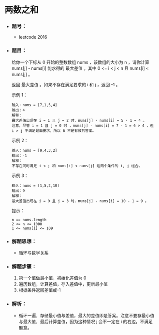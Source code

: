 # 两数之和

- ### 题号：

  - leetcode 2016

- ### 题目：

  给你一个下标从 0 开始的整数数组 nums ，该数组的大小为 n ，请你计算 nums[j] - nums[i] 能求得的 最大差值 ，其中 0 <= i < j < n 且 nums[i] < nums[j] 。

  返回 最大差值 。如果不存在满足要求的 i 和 j ，返回 -1 。

  示例 1：

  ```
  输入：nums = [7,1,5,4]
  输出：4
  解释：
  最大差值出现在 i = 1 且 j = 2 时，nums[j] - nums[i] = 5 - 1 = 4 。
  注意，尽管 i = 1 且 j = 0 时 ，nums[j] - nums[i] = 7 - 1 = 6 > 4 ，但 i > j 不满足题面要求，所以 6 不是有效的答案。
  ```

  示例 2：

  ```
  输入：nums = [9,4,3,2]
  输出：-1
  解释：
  不存在同时满足 i < j 和 nums[i] < nums[j] 这两个条件的 i, j 组合。
  ```

  示例 3：

  ```
  输入：nums = [1,5,2,10]
  输出：9
  解释：
  最大差值出现在 i = 0 且 j = 3 时，nums[j] - nums[i] = 10 - 1 = 9 。
  ```

  提示：

  ```
  n == nums.length
  2 <= n <= 1000
  1 <= nums[i] <= 109
  ```

- ### 解题思想：

  - 循环与数学关系

- ### 解题步骤：

  1. 第一个值做最小值，初始化差值为 0
  2. 遍历数组，计算差值，存入差值中，更新最小值
  3. 根据条件返回差值或-1

- ### 解析：

  - 循环一遍，存储最小值与差值，最大的差值即是答案。注意不要存最小值与最大值，最后计算差值，因为这种情况 j 会不一定在 i 的右边，不满足题意。

